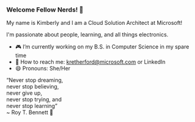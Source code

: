 ### Welcome Fellow Nerds! 🖖 

My name is Kimberly and I am a Cloud Solution Architect at Microsoft!

I'm passionate about people, learning, and all things electronics.

- 🎮 I’m currently working on my B.S. in Computer Science in my spare time
- 📧 How to reach me: kretherford@microsoft.com or LinkedIn
- 😄 Pronouns: She/Her


“Never stop dreaming, <br>
never stop believing, <br>
never give up, <br>
never stop trying, and <br>
never stop learning” <br>
~ Roy T. Bennett 🌟
